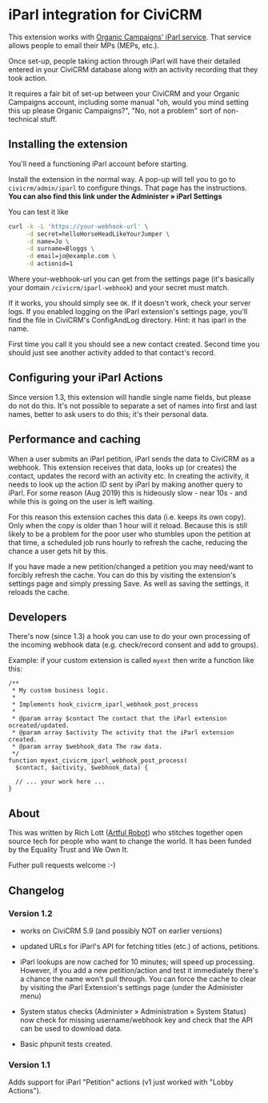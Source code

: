 # iParl integration for CiviCRM

This extension works with [Organic Campaigns' iParl service](http://www.organiccampaigns.com/). That service allows people to email their MPs (MEPs, etc.).

Once set-up, people taking action through iParl will have their detailed entered
in your CiviCRM database along with an activity recording that they took action.

It requires a fair bit of set-up between your CiviCRM and your Organic Campaigns
account, including some manual "oh, would you mind setting this up please
Organic Campaigns?", "No, not a problem" sort of non-technical stuff.

## Installing the extension

You'll need a functioning iParl account before starting.

Install the extension in the normal way. A pop-up will tell you to go to
`civicrm/admin/iparl` to configure things. That page has the instructions.
**You can also find this link under the Administer » iParl Settings**

You can test it like
```sh
curl -k -L 'https://your-webhook-url' \
     -d secret=helloHorseHeadLikeYourJumper \
     -d name=Jo \
     -d surname=Bloggs \
     -d email=jo@example.com \
     -d actionid=1
```

Where your-webhook-url you can get from the settings page (it's basically your
domain `/civicrm/iparl-webhook`) and your secret must match.

If it works, you should simply see `OK`. If it doesn't work, check your server
logs. If you enabled logging on the iParl extension's settings page, you'll find
the file in CiviCRM's ConfigAndLog directory. Hint: it has iparl in the name.

First time you call it you should see a new contact created. Second time you
should just see another activity added to that contact's record.

## Configuring your iParl Actions

Since version 1.3, this extension will handle single name fields, but please do
not do this. It's not possible to separate a set of names into first and last
names, better to ask users to do this; it's their personal data.

## Performance and caching

When a user submits an iParl petition, iParl sends the data to CiviCRM as a
webhook. This extension receives that data, looks up (or creates) the contact,
updates the record with an activity etc. In creating the activity, it needs to
look up the action ID sent by iParl by making another query to iParl. For some
reason (Aug 2019) this is hideously slow - near 10s - and while this is going on
the user is left waiting.

For this reason this extension caches this data (i.e. keeps its own copy). Only
when the copy is older than 1 hour will it reload. Because this is still likely
to be a problem for the poor user who stumbles upon the petition at that time, a
scheduled job runs hourly to refresh the cache, reducing the chance a user gets
hit by this.

If you have made a new petition/changed a petition you may need/want to forcibly
refresh the cache. You can do this by visiting the extension's settings page and
simply pressing Save. As well as saving the settings, it reloads the cache.


## Developers

There's now (since 1.3) a hook you can use to do your own processing of the
incoming webhook data (e.g. check/record consent and add to groups).

Example: if your custom extension is called `myext` then write a function like
this:

    /**
     * My custom business logic.
     *
     * Implements hook_civicrm_iparl_webhook_post_process
     *
     * @param array $contact The contact that the iParl extension ocreated/updated.
     * @param array $activity The activity that the iParl extension created.
     * @param array $webhook_data The raw data.
     */
    function myext_civicrm_iparl_webhook_post_process(
      $contact, $activity, $webhook_data) {

      // ... your work here ...
    }


## About

This was written by Rich Lott ([Artful Robot](https://artfulrobot.uk)) who
stitches together open source tech for people who want to change the world. It
has been funded by the Equality Trust and We Own It.

Futher pull requests welcome :-)

## Changelog

### Version 1.2

- works on CiviCRM 5.9 (and possibly NOT on earlier versions)

- updated URLs for iParl's API for fetching titles (etc.) of actions, petitions.

- iParl lookups are now cached for 10 minutes; will speed up processing.
  However, if you add a new petition/action and test it immediately there's a
  chance the name won't pull through. You can force the cache to clear by
  visiting the iParl Extension's settings page (under the Administer menu)

- System status checks (Administer » Administration » System Status) now check
  for missing username/webhook key and check that the API can be used to
  download data.

- Basic phpunit tests created.

### Version 1.1

Adds support for iParl "Petition" actions (v1 just worked with "Lobby Actions").
